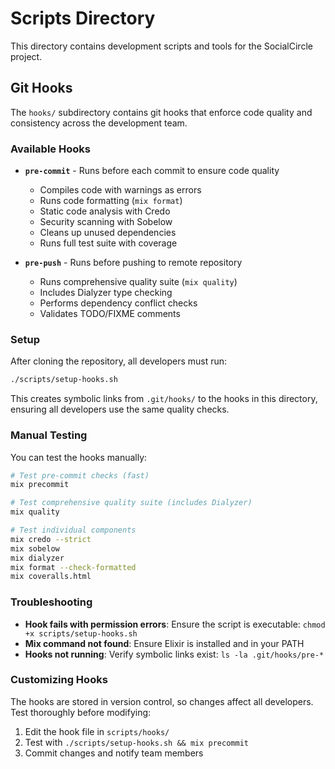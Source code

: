# Scripts Directory

This directory contains development scripts and tools for the SocialCircle project.

## Git Hooks

The `hooks/` subdirectory contains git hooks that enforce code quality and consistency across the development team.

### Available Hooks

- **`pre-commit`** - Runs before each commit to ensure code quality
  - Compiles code with warnings as errors
  - Runs code formatting (`mix format`)
  - Static code analysis with Credo
  - Security scanning with Sobelow
  - Cleans up unused dependencies
  - Runs full test suite with coverage

- **`pre-push`** - Runs before pushing to remote repository
  - Runs comprehensive quality suite (`mix quality`)
  - Includes Dialyzer type checking
  - Performs dependency conflict checks
  - Validates TODO/FIXME comments

### Setup

After cloning the repository, all developers must run:

```bash
./scripts/setup-hooks.sh
```

This creates symbolic links from `.git/hooks/` to the hooks in this directory, ensuring all developers use the same quality checks.

### Manual Testing

You can test the hooks manually:

```bash
# Test pre-commit checks (fast)
mix precommit

# Test comprehensive quality suite (includes Dialyzer)
mix quality

# Test individual components
mix credo --strict
mix sobelow
mix dialyzer
mix format --check-formatted
mix coveralls.html
```

### Troubleshooting

- **Hook fails with permission errors**: Ensure the script is executable: `chmod +x scripts/setup-hooks.sh`
- **Mix command not found**: Ensure Elixir is installed and in your PATH
- **Hooks not running**: Verify symbolic links exist: `ls -la .git/hooks/pre-*`

### Customizing Hooks

The hooks are stored in version control, so changes affect all developers. Test thoroughly before modifying:

1. Edit the hook file in `scripts/hooks/`
2. Test with `./scripts/setup-hooks.sh && mix precommit`
3. Commit changes and notify team members